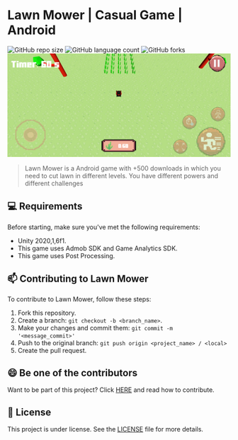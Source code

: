 

# Lawn Mower | Casual Game | Android

<!---Esses são exemplos. Veja https://shields.io para outras pessoas ou para personalizar este conjunto de escudos. Você pode querer incluir dependências, status do projeto e informações de licença aqui--->


![GitHub repo size](https://img.shields.io/github/repo-size/iuricode/README-template?style=for-the-badge)
![GitHub language count](https://img.shields.io/github/languages/count/iuricode/README-template?style=for-the-badge)
![GitHub forks](https://img.shields.io/github/forks/iuricode/README-template?style=for-the-badge)
[![Lawn Mower](sc_1_lawn.png)](https://play.google.com/store/apps/details?id=com.YuriFarion.LawnMower)


> Lawn Mower is a Android game with +500 downloads in which you need to cut lawn in different levels. You have different powers and different challenges 

## 💻 Requirements

Before starting, make sure you've met the following requirements:
* Unity 2020,1,6f1.
* This game uses Admob SDK and Game Analytics SDK.
* This game uses Post Processing.

## 📫 Contributing to Lawn Mower

To contribute to Lawn Mower, follow these steps:

1. Fork this repository.
2. Create a branch: `git checkout -b <branch_name>`.
3. Make your changes and commit them: `git commit -m '<message_commit>'`
4. Push to the original branch: `git push origin <project_name> / <local>`
5. Create the pull request.



## 😄 Be one of the contributors<br>

Want to be part of this project? Click [HERE](CONTRIBUTING.md) and read how to contribute.

## 📝 License

This project is under license. See the [LICENSE](CC-BY-4.0) file for more details.


